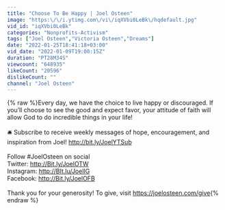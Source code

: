 ```yaml
---
title: "Choose To Be Happy | Joel Osteen"
image: "https:\/\/i.ytimg.com\/vi\/iqXVbi0LeBk\/hqdefault.jpg"
vid_id: "iqXVbi0LeBk"
categories: "Nonprofits-Activism"
tags: ["Joel Osteen","Victoria Osteen","Dreams"]
date: "2022-01-25T18:41:18+03:00"
vid_date: "2022-01-09T19:00:15Z"
duration: "PT28M34S"
viewcount: "648935"
likeCount: "20596"
dislikeCount: ""
channel: "Joel Osteen"
---
```

{% raw %}Every day, we have the choice to live happy or discouraged. If you’ll choose to see the good and expect favor, your attitude of faith will allow God to do incredible things in your life!<br /><br />🛎 Subscribe to receive weekly messages of hope, encouragement, and inspiration from Joel! <a rel="nofollow" target="blank" href="http://bit.ly/JoelYTSub">http://bit.ly/JoelYTSub</a><br /><br />Follow #JoelOsteen on social <br />Twitter: <a rel="nofollow" target="blank" href="http://Bit.ly/JoelOTW">http://Bit.ly/JoelOTW</a> <br />Instagram: <a rel="nofollow" target="blank" href="http://BIt.lu/JoelIG">http://BIt.lu/JoelIG</a> <br />Facebook: <a rel="nofollow" target="blank" href="http://Bit.ly/JoelOFB">http://Bit.ly/JoelOFB</a><br /><br />Thank you for your generosity! To give, visit <a rel="nofollow" target="blank" href="https://joelosteen.com/give">https://joelosteen.com/give</a>{% endraw %}
